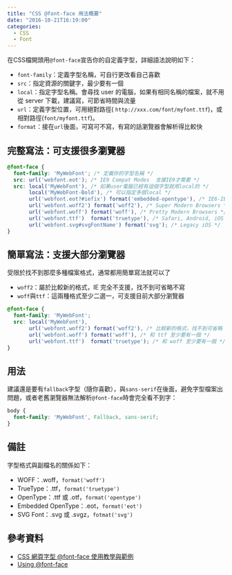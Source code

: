 ```yaml
---
title: "CSS @font-face 用法概要"
date: "2016-10-21T16:19:00"
categories:
  - CSS
  - Font
---
```


在CSS檔開頭用`@font-face`宣告你的自定義字型，詳細語法說明如下：

- `font-family`：定義字型名稱，可自行更改看自己喜歡
- `src`：指定資源的關鍵字，最少要有一個
- `local`：指定字型名稱。會尋找 user 的電腦，如果有相同名稱的檔案，就不用從 server 下載，建議寫，可節省時間與流量
- `url`：定義字型位置，可用絕對路徑( `http://xxx.com/font/myfont.ttf`)，或相對路徑(`font/myfont.ttf`)。
- `format`：接在`url`後面，可寫可不寫，有寫的話瀏覽器會解析得比較快

## 完整寫法：可支援很多瀏覽器
```css
@font-face {
  font-family: 'MyWebFont'; /* 定義你的字型名稱 */
  src: url('webfont.eot'); /* IE9 Compat Modes  支援IE9才需要 */
  src: local('MyWebFont'), /* 如果user電腦已經有這個字型就用local的 */
       local('MyWebFont-Bold'), /* 可以指定多個local */
       url('webfont.eot?#iefix') format('embedded-opentype'), /* IE6-IE8 */
       url('webfont.woff2') format('woff2'), /* Super Modern Browsers */
       url('webfont.woff') format('woff'), /* Pretty Modern Browsers */
       url('webfont.ttf')  format('truetype'), /* Safari, Android, iOS */
       url('webfont.svg#svgFontName') format('svg'); /* Legacy iOS */
}
```

## 簡單寫法：支援大部分瀏覽器
受限於找不到那麼多種檔案格式，通常都用簡單寫法就可以了

- `woff2`：屬於比較新的格式，IE 完全不支援，找不到可省略不寫
- `woff`與`ttf`：這兩種格式至少二選一，可支援目前大部分瀏覽器

```css
@font-face {
  font-family: 'MyWebFont'; 
  src: local('MyWebFont'), 
       url('webfont.woff2') format('woff2'), /* 比較新的格式，找不到可省略 */
       url('webfont.woff') format('woff'), /* 和 ttf 至少要有一個 */
       url('webfont.ttf')  format('truetype'); /* 和 woff 至少要有一個 */
}
```

## 用法
建議還是要有`fallback`字型（隨你喜歡），與`sans-serif`在後面，避免字型檔案出問題，或者老舊瀏覽器無法解析`@font-face`時會完全看不到字：

```css
body {
  font-family: 'MyWebFont', Fallback, sans-serif;
}
```

## 備註
字型格式與副檔名的關係如下：

- WOFF：.woff，`format('woff')`
- TrueType：.ttf，`format('truetype')`
- OpenType：.ttf 或 .otf，`format('opentype')`
- Embedded OpenType：.eot，`format('eot')`
- SVG Font：.svg 或 .svgz，`fotmat('svg')`


## 參考資料
- [CSS 網頁字型 @font-face 使用教學與範例](https://blog.gtwang.org/web-development/css-font-face/)
- [Using @font-face](https://css-tricks.com/snippets/css/using-font-face/)
